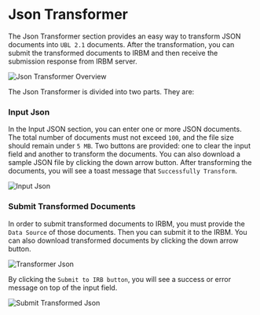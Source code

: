 # Json Transformer

The Json Transformer section provides an easy way to transform JSON documents into `UBL 2.1` documents. After the transformation, you can submit the transformed documents to IRBM and then receive the submission response from IRBM server.


![Json Transformer Overview](../_media/jsonTransformer/jsonTransformer1.png)


The Json Transformer is divided into two parts. They are:


### Input Json 

In the Input JSON section, you can enter one or more JSON documents. The total number of documents must not exceed `100`, and the file size should remain under `5 MB`. Two buttons are provided: one to clear the input field and another to transform the documents. You can also download a sample JSON file by clicking the down arrow button. After transforming the documents, you will see a toast message that `Successfully Transform`. 

![Input Json](../_media/jsonTransformer/jsonTransformer2.png)


### Submit Transformed Documents

In order to submit transformed documents to IRBM, you must provide the `Data Source` of those documents. Then you can submit it to the IRBM. You can also download transformed documents by clicking the down arrow button. 

![Transformer Json](../_media/jsonTransformer/jsonTransformer3.png)

By clicking the `Submit to IRB button`, you will see a success or error message on top of the input field.

![Submit Transformed Json](../_media/jsonTransformer/jsonTransformer4.png)